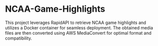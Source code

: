 # NCAA-Game-Highlights
This project leverages RapidAPI to retrieve NCAA game highlights and utilizes a Docker container for seamless deployment. The obtained media files are then converted using AWS MediaConvert for optimal format and compatibility.
